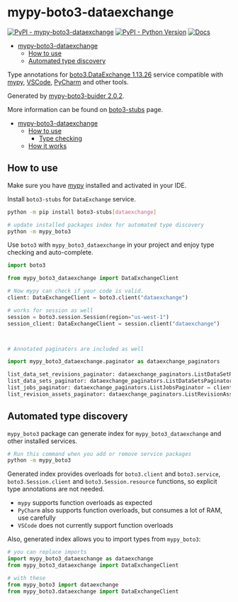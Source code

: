 # mypy-boto3-dataexchange

[![PyPI - mypy-boto3-dataexchange](https://img.shields.io/pypi/v/mypy-boto3-dataexchange.svg?color=blue)](https://pypi.org/project/mypy-boto3-dataexchange)
[![PyPI - Python Version](https://img.shields.io/pypi/pyversions/mypy-boto3-dataexchange.svg?color=blue)](https://pypi.org/project/mypy-boto3-dataexchange)
[![Docs](https://img.shields.io/readthedocs/mypy-boto3-builder.svg?color=blue)](https://mypy-boto3-builder.readthedocs.io/)

- [mypy-boto3-dataexchange](#mypy-boto3-dataexchange)
  - [How to use](#how-to-use)
  - [Automated type discovery](#automated-type-discovery)


Type annotations for
[boto3.DataExchange 1.13.26](https://boto3.amazonaws.com/v1/documentation/api/1.13.26/reference/services/dataexchange.html#DataExchange) service
compatible with [mypy](https://github.com/python/mypy), [VSCode](https://code.visualstudio.com/),
[PyCharm](https://www.jetbrains.com/pycharm/) and other tools.

Generated by [mypy-boto3-buider 2.0.2](https://github.com/vemel/mypy_boto3_builder).

More information can be found on [boto3-stubs](https://pypi.org/project/boto3-stubs/) page.

- [mypy-boto3-dataexchange](#mypy-boto3-dataexchange)
  - [How to use](#how-to-use)
    - [Type checking](#type-checking)
  - [How it works](#how-it-works)

## How to use

Make sure you have [mypy](https://github.com/python/mypy) installed and activated in your IDE.

Install `boto3-stubs` for `DataExchange` service.

```bash
python -m pip install boto3-stubs[dataexchange]

# update installed packages index for automated type discovery
python -m mypy_boto3
```

Use `boto3` with `mypy_boto3_dataexchange` in your project and enjoy type checking and auto-complete.

```python
import boto3

from mypy_boto3_dataexchange import DataExchangeClient

# Now mypy can check if your code is valid.
client: DataExchangeClient = boto3.client("dataexchange")

# works for session as well
session = boto3.session.Session(region="us-west-1")
session_client: DataExchangeClient = session.client("dataexchange")



# Annotated paginators are included as well

import mypy_boto3_dataexchange.paginator as dataexchange_paginators

list_data_set_revisions_paginator: dataexchange_paginators.ListDataSetRevisionsPaginator = client.get_paginator("list_data_set_revisions")
list_data_sets_paginator: dataexchange_paginators.ListDataSetsPaginator = client.get_paginator("list_data_sets")
list_jobs_paginator: dataexchange_paginators.ListJobsPaginator = client.get_paginator("list_jobs")
list_revision_assets_paginator: dataexchange_paginators.ListRevisionAssetsPaginator = client.get_paginator("list_revision_assets")
```

## Automated type discovery

`mypy_boto3` package can generate index for `mypy_boto3_dataexchange` and other installed services.

```bash
# Run this command when you add or remove service packages
python -m mypy_boto3
```

Generated index provides overloads for `boto3.client` and `boto3.service`,
`boto3.Session.client` and `boto3.Session.resource` functions,
so explicit type annotations are not needed.

- `mypy` supports function overloads as expected
- `PyCharm` also supports function overloads, but consumes a lot of RAM, use carefully
- `VSCode` does not currently support function overloads

Also, generated index allows you to import types from `mypy_boto3`:

```python
# you can replace imports
import mypy_boto3_dataexchange as dataexchange
from mypy_boto3_dataexchange import DataExchangeClient

# with these
from mypy_boto3 import dataexchange
from mypy_boto3.dataexchange import DataExchangeClient
```